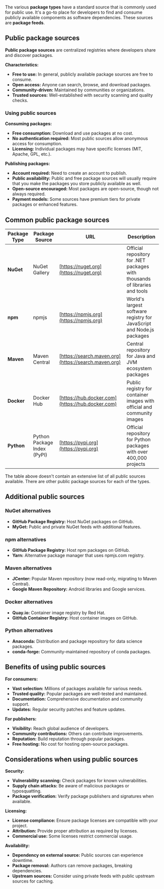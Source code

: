 The various **package types** have a standard source that is commonly used for public use. It's a go-to place for developers to find and consume publicly available components as software dependencies. These sources are **package feeds**.

## Public package sources

**Public package sources** are centralized registries where developers share and discover packages.

**Characteristics:**

- **Free to use:** In general, publicly available package sources are free to consume.
- **Open access:** Anyone can search, browse, and download packages.
- **Community-driven:** Maintained by communities or organizations.
- **Trusted sources:** Well-established with security scanning and quality checks.

### Using public sources

**Consuming packages:**

- **Free consumption:** Download and use packages at no cost.
- **No authentication required:** Most public sources allow anonymous access for consumption.
- **Licensing:** Individual packages may have specific licenses (MIT, Apache, GPL, etc.).

**Publishing packages:**

- **Account required:** Need to create an account to publish.
- **Public availability:** Public and free package sources will usually require that you make the packages you store publicly available as well.
- **Open-source encouraged:** Most packages are open-source, though not always required.
- **Payment models:** Some sources have premium tiers for private packages or enhanced features.

## Common public package sources

| **Package Type** | **Package Source**          | **URL**                                              | **Description**                                                             |
| ---------------- | --------------------------- | ---------------------------------------------------- | --------------------------------------------------------------------------- |
| **NuGet**        | NuGet Gallery               | [https://nuget.org](https://nuget.org)               | Official repository for .NET packages with thousands of libraries and tools |
| **npm**          | npmjs                       | [https://npmjs.org](https://npmjs.org)               | World's largest software registry for JavaScript and Node.js packages       |
| **Maven**        | Maven Central               | [https://search.maven.org](https://search.maven.org) | Central repository for Java and JVM ecosystem packages                      |
| **Docker**       | Docker Hub                  | [https://hub.docker.com](https://hub.docker.com)     | Public registry for container images with official and community images     |
| **Python**       | Python Package Index (PyPI) | [https://pypi.org](https://pypi.org)                 | Official repository for Python packages with over 400,000 projects          |

The table above doesn't contain an extensive list of all public sources available. There are other public package sources for each of the types.

## Additional public sources

### NuGet alternatives

- **GitHub Package Registry:** Host NuGet packages on GitHub.
- **MyGet:** Public and private NuGet feeds with additional features.

### npm alternatives

- **GitHub Package Registry:** Host npm packages on GitHub.
- **Yarn:** Alternative package manager that uses npmjs.com registry.

### Maven alternatives

- **JCenter:** Popular Maven repository (now read-only, migrating to Maven Central).
- **Google Maven Repository:** Android libraries and Google services.

### Docker alternatives

- **Quay.io:** Container image registry by Red Hat.
- **GitHub Container Registry:** Host container images on GitHub.

### Python alternatives

- **Anaconda:** Distribution and package repository for data science packages.
- **conda-forge:** Community-maintained repository of conda packages.

## Benefits of using public sources

**For consumers:**

- **Vast selection:** Millions of packages available for various needs.
- **Trusted quality:** Popular packages are well-tested and maintained.
- **Documentation:** Comprehensive documentation and community support.
- **Updates:** Regular security patches and feature updates.

**For publishers:**

- **Visibility:** Reach global audience of developers.
- **Community contributions:** Others can contribute improvements.
- **Reputation:** Build reputation through popular packages.
- **Free hosting:** No cost for hosting open-source packages.

## Considerations when using public sources

**Security:**

- **Vulnerability scanning:** Check packages for known vulnerabilities.
- **Supply chain attacks:** Be aware of malicious packages or typosquatting.
- **Package verification:** Verify package publishers and signatures when available.

**Licensing:**

- **License compliance:** Ensure package licenses are compatible with your project.
- **Attribution:** Provide proper attribution as required by licenses.
- **Commercial use:** Some licenses restrict commercial usage.

**Availability:**

- **Dependency on external source:** Public sources can experience downtime.
- **Package removal:** Authors can remove packages, breaking dependencies.
- **Upstream sources:** Consider using private feeds with public upstream sources for caching.
